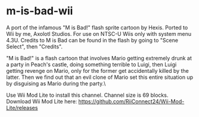 # m-is-bad-wii
A port of the infamous "M is Bad!" flash sprite cartoon by Hexis. Ported to Wii by me, Axolotl Studios. For use on NTSC-U Wiis only with system menu 4.3U. Credits to M is Bad can be found in the flash by going to "Scene Select", then "Credits".

"M is Bad!" is a flash cartoon that involves Mario getting extremely drunk at a party in Peach's castle, doing something terrible to Luigi, then Luigi getting revenge on Mario, only for the former get accidentally killed by the latter.
Then we find out that an evil clone of Mario set this entire situation up by disguising as Mario during the party.\

Use Wii Mod Lite to install this channel. Channel size is 69 blocks.
Download Wii Mod Lite here: https://github.com/RiiConnect24/Wii-Mod-Lite/releases
